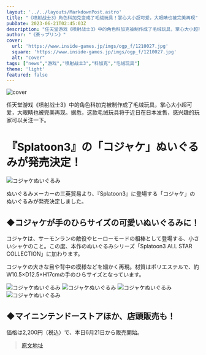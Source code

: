 ```yaml
---
layout: '../../layouts/MarkdownPost.astro'
title: "《喷射战士3》角色科加克变成了毛绒玩具！掌心大小超可爱，大眼睛也被完美再现"
pubDate: 2023-06-21T02:45:03Z
description: "任天堂游戏《喷射战士3》中的角色科加克被制作成了毛绒玩具，掌心大小超可爱，大眼睛也被完美再现。"
author: "《茶っプリン》"
cover:
  url: 'https://www.inside-games.jp/imgs/ogp_f/1210027.jpg'
  square: 'https://www.inside-games.jp/imgs/ogp_f/1210027.jpg'
  alt: "cover"
tags: ["news","游戏","喷射战士3","科加克","毛绒玩具"]
theme: 'light'
featured: false
---
```


![cover](https://www.inside-games.jp/imgs/ogp_f/1210027.jpg)

任天堂游戏《喷射战士3》中的角色科加克被制作成了毛绒玩具，掌心大小超可爱，大眼睛也被完美再现。据悉，这款毛绒玩具将于近日在日本发售，感兴趣的玩家可以关注一下。

# 『Splatoon3』の「コジャケ」ぬいぐるみが発売決定！

![コジャケぬいぐるみ](https://www.inside-games.jp/imgs/zoom/1210022.jpg)

ぬいぐるみメーカーの三英貿易より、『Splatoon3』に登場する「コジャケ」のぬいぐるみが発売決定しました。

## ◆コジャケが手のひらサイズの可愛いぬいぐるみに！

コジャケは、サーモンランの敵役やヒーローモードの相棒として登場する、小さいシャケのこと。この度、本作のぬいぐるみシリーズ「Splatoon3 ALL STAR COLLECTION」に加わります。

コジャケの大きな目や背中の模様などを細かく再現。材質はポリエステルで、約W10.5×D12.5×H17cmの手のひらサイズとなっています。

![コジャケぬいぐるみ](https://www.inside-games.jp/imgs/zoom/1210023.jpg)
![コジャケぬいぐるみ](https://www.inside-games.jp/imgs/zoom/1210024.jpg)
![コジャケぬいぐるみ](https://www.inside-games.jp/imgs/zoom/1210026.jpg)
![コジャケぬいぐるみ](https://www.inside-games.jp/imgs/zoom/1210025.jpg)

## ◆マイニンテンドーストアほか、店頭販売も！

価格は2,200円（税込）で、本日6月21日から販売開始。

>[原文地址](https://www.inside-games.jp/article/2023/06/21/146687.html)  